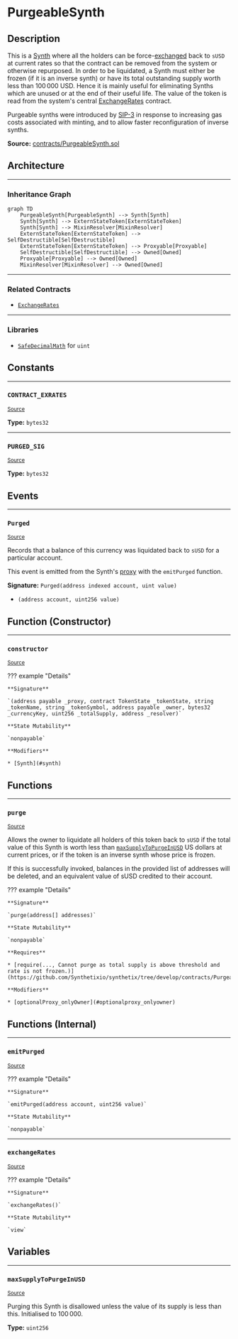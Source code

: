 # PurgeableSynth

## Description

This is a [Synth](Synth.md) where all the holders can be force-[exchanged](Synthetix.md#exchange) back to `sUSD` at current rates so that the contract can be removed from the system or otherwise repurposed. In order to be liquidated, a Synth must either be frozen (if it is an inverse synth) or have its total outstanding supply worth less than $100\,000$ USD. Hence it is mainly useful for eliminating Synths which are unused or at the end of their useful life. The value of the token is read from the system's central [ExchangeRates](ExchangeRates.md) contract.


Purgeable synths were introduced by [SIP-3](https://github.com/Synthetixio/SIPs/blob/master/SIPS/sip-3.md) in response to increasing gas costs associated with minting, and to allow faster reconfiguration of inverse synths.



**Source:** [contracts/PurgeableSynth.sol](https://github.com/Synthetixio/synthetix/tree/develop/contracts/PurgeableSynth.sol)

## Architecture


---
### Inheritance Graph

```mermaid
graph TD
    PurgeableSynth[PurgeableSynth] --> Synth[Synth]
    Synth[Synth] --> ExternStateToken[ExternStateToken]
    Synth[Synth] --> MixinResolver[MixinResolver]
    ExternStateToken[ExternStateToken] --> SelfDestructible[SelfDestructible]
    ExternStateToken[ExternStateToken] --> Proxyable[Proxyable]
    SelfDestructible[SelfDestructible] --> Owned[Owned]
    Proxyable[Proxyable] --> Owned[Owned]
    MixinResolver[MixinResolver] --> Owned[Owned]
```


---
### Related Contracts

- [`ExchangeRates`](ExchangeRates.md)


---
### Libraries

- [`SafeDecimalMath`](SafeDecimalMath.md) for `uint`

## Constants


---
### `CONTRACT_EXRATES`

<sub>[Source](https://github.com/Synthetixio/synthetix/tree/develop/contracts/PurgeableSynth.sol#L20)</sub>





**Type:** `bytes32`


---
### `PURGED_SIG`

<sub>[Source](https://github.com/Synthetixio/synthetix/tree/develop/contracts/PurgeableSynth.sol#L74)</sub>





**Type:** `bytes32`

## Events


---
### `Purged`

<sub>[Source](https://github.com/Synthetixio/synthetix/tree/develop/contracts/PurgeableSynth.sol#L73)</sub>



Records that a balance of this currency was liquidated back to `sUSD` for a particular account.


This event is emitted from the Synth's [proxy](Proxy.md#_emit) with the `emitPurged` function.


**Signature:** `Purged(address indexed account, uint value)`


- `(address account, uint256 value)`

## Function (Constructor)


---
### `constructor`

<sub>[Source](https://github.com/Synthetixio/synthetix/tree/develop/contracts/PurgeableSynth.sol#L24)</sub>



??? example "Details"

    **Signature**

    `(address payable _proxy, contract TokenState _tokenState, string _tokenName, string _tokenSymbol, address payable _owner, bytes32 _currencyKey, uint256 _totalSupply, address _resolver)`

    **State Mutability**

    `nonpayable`

    **Modifiers**

    * [Synth](#synth)

## Functions


---
### `purge`

<sub>[Source](https://github.com/Synthetixio/synthetix/tree/develop/contracts/PurgeableSynth.sol#L49)</sub>



Allows the owner to liquidate all holders of this token back to `sUSD` if the total value of this Synth is worth less than [`maxSupplyToPurgeInUSD`](#maxsupplytopurgeinusd) US dollars at current prices, or if the token is an inverse synth whose price is frozen.


If this is successfully invoked, balances in the provided list of addresses will be deleted, and an equivalent value of sUSD credited to their account.


??? example "Details"

    **Signature**

    `purge(address[] addresses)`

    **State Mutability**

    `nonpayable`

    **Requires**

    * [require(..., Cannot purge as total supply is above threshold and rate is not frozen.)](https://github.com/Synthetixio/synthetix/tree/develop/contracts/PurgeableSynth.sol#L55)

    **Modifiers**

    * [optionalProxy_onlyOwner](#optionalproxy_onlyowner)

## Functions (Internal)


---
### `emitPurged`

<sub>[Source](https://github.com/Synthetixio/synthetix/tree/develop/contracts/PurgeableSynth.sol#L76)</sub>



??? example "Details"

    **Signature**

    `emitPurged(address account, uint256 value)`

    **State Mutability**

    `nonpayable`


---
### `exchangeRates`

<sub>[Source](https://github.com/Synthetixio/synthetix/tree/develop/contracts/PurgeableSynth.sol#L39)</sub>



??? example "Details"

    **Signature**

    `exchangeRates()`

    **State Mutability**

    `view`

## Variables


---
### `maxSupplyToPurgeInUSD`

<sub>[Source](https://github.com/Synthetixio/synthetix/tree/develop/contracts/PurgeableSynth.sol#L18)</sub>



Purging this Synth is disallowed unless the value of its supply is less than this. Initialised to $100\,000$.




**Type:** `uint256`

